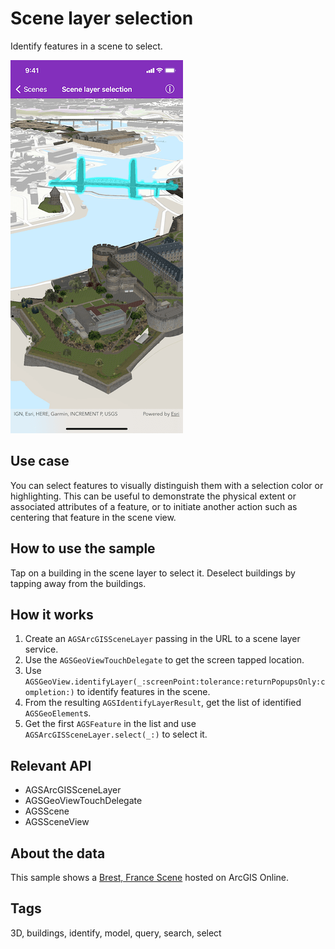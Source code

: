 # Scene layer selection

Identify features in a scene to select.

![Scene Layer Selection sample](scene-layer-selection.png)

## Use case

You can select features to visually distinguish them with a selection color or highlighting. This can be useful to demonstrate the physical extent or associated attributes of a feature, or to initiate another action such as centering that feature in the scene view.

## How to use the sample

Tap on a building in the scene layer to select it. Deselect buildings by tapping away from the buildings.

## How it works

1. Create an `AGSArcGISSceneLayer` passing in the URL to a scene layer service.
2. Use the `AGSGeoViewTouchDelegate` to get the screen tapped location.
3. Use `AGSGeoView.identifyLayer(_:screenPoint:tolerance:returnPopupsOnly:completion:)` to identify features in the scene.
4. From the resulting `AGSIdentifyLayerResult`, get the list of identified `AGSGeoElement`s.
5. Get the first `AGSFeature` in the list and use `AGSArcGISSceneLayer.select(_:)` to select it.

## Relevant API

* AGSArcGISSceneLayer
* AGSGeoViewTouchDelegate
* AGSScene
* AGSSceneView

## About the data

This sample shows a [Brest, France Scene](https://tiles.arcgis.com/tiles/P3ePLMYs2RVChkJx/arcgis/rest/services/Buildings_Brest/SceneServer/layers/0) hosted on ArcGIS Online.

## Tags

3D, buildings, identify, model, query, search, select
